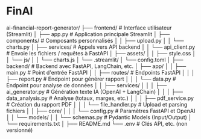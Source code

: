 # FinAI

ai-financial-report-generator/
├── frontend/                              # Interface utilisateur (Streamlit)
│   ├── app.py                             # Application principale Streamlit
│   ├── components/                        # Composants personnalisés
│   │   ├── upload.py
│   │   └── charts.py
│   ├── services/                          # Appels vers API backend
│   │   └── api_client.py                  # Envoie les fichiers / requêtes à FastAPI
│   ├── assets/
│   │   ├── style.css
│   │   └── js/
│   │       └── charts.js
│   └── .streamlit/
│       └── config.toml
│
├── backend/                               # Backend avec FastAPI, LangChain, etc.
│   ├── app/
│   │   ├── main.py                        # Point d'entrée FastAPI
│   │   ├── routes/                        # Endpoints FastAPI
│   │   │   ├── report.py                  # Endpoint pour générer rapport
│   │   │   └── data.py                    # Endpoint pour analyse de données
│   │   ├── services/
│   │   │   ├── ai_generator.py            # Génération texte IA (OpenAI + LangChain)
│   │   │   ├── data_analysis.py           # Analyse (totaux, marges, etc.)
│   │   │   ├── pdf_service.py             # Création du rapport PDF
│   │   │   └── file_handler.py            # Upload et parsing fichiers
│   │   ├── core/
│   │   │   └── config.py                  # Paramètres FastAPI et OpenAI
│   │   └── models/
│   │       └── schemas.py                 # Pydantic Models (Input/Output)
│   └── requirements.txt
│
├── README.md
└── .env                                   # Clés API, etc. (non versionné)